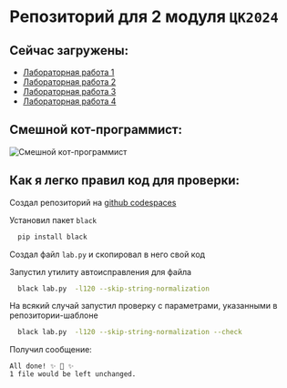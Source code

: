 # Репозиторий для 2 модуля `ЦК2024`

## Сейчас загружены:
- [Лабораторная работа 1](https://github.com/Muratop1gg/MuravievPython2/blob/main/%D0%9B%D0%B0%D0%B1%D0%BE%D1%80%D0%B0%D1%82%D0%BE%D1%80%D0%BD%D0%B0%D1%8F%201/lab.py)
- [Лабораторная работа 2](https://github.com/Muratop1gg/MuravievPython2/blob/main/%D0%9B%D0%B0%D0%B1%D0%BE%D1%80%D0%B0%D1%82%D0%BE%D1%80%D0%BD%D0%B0%D1%8F%202/lab.py)
- [Лабораторная работа 3](https://github.com/Muratop1gg/MuravievPython2/blob/main/%D0%9B%D0%B0%D0%B1%D0%BE%D1%80%D0%B0%D1%82%D0%BE%D1%80%D0%BD%D0%B0%D1%8F%203/lab.py)
- [Лабораторная работа 4](https://github.com/Muratop1gg/MuravievPython2/blob/main/%D0%9B%D0%B0%D0%B1%D0%BE%D1%80%D0%B0%D1%82%D0%BE%D1%80%D0%BD%D0%B0%D1%8F%204/lab.py)


## Смешной кот-программист:

![Смешной кот-программист](https://c.tenor.com/y2JXkY1pXkwAAAAM/cat-computer.gif)


## Как я легко правил код для проверки:

Создал репозиторий на [github codespaces](https://github.com/codespaces)

Установил пакет `black`

```bash
  pip install black
```
Создал файл `lab.py` и скопировал в него свой код

Запустил утилиту автоисправления для файла

```bash
  black lab.py  -l120 --skip-string-normalization
```

На всякий случай запустил проверку с параметрами, указанными в репозитории-шаблоне

```bash
  black lab.py  -l120 --skip-string-normalization --check
```

Получил сообщение: 
```
All done! ✨ 🍰 ✨
1 file would be left unchanged.
```
